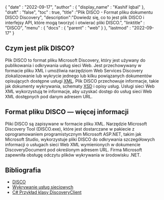 {
  "date" : "2022-09-17",
  "author" : {
    "display_name" : "Kashif Iqbal"
},
  "draft" : "false",
  "toc" : true,
  "title" :"Plik DISCO - Format pliku dokumentu DISCO Discovery",
  "description":"Dowiedz się, co to jest plik DISCO i interfejsy API, które mogą tworzyć i otwierać pliki DISCO.",
  "linktitle" : "DISCO",
  "menu" : {
    "docs" : {
      "parent" : "web"
}
},
  "lastmod" : "2022-09-17"
}

## Czym jest plik DISCO?

Plik DISCO to format pliku Microsoft Discovery, który jest używany do publikowania i odkrywania usług sieci Web. Jest przechowywany w formacie pliku XML i umożliwia narzędziom Web Services Discovery zlokalizowanie lub wykrycie jednego lub kilku powiązanych dokumentów opisujących dostępne usługi [XML](/pl/web/xml/). Plik DISCO przechowuje informacje, takie jak dokumenty wykrywania, schematy [XSD](https://docs.fileformat.com/programming/xsd/) i opisy usług. Usługi sieci Web XML wykorzystują te informacje, aby uzyskać dostęp do usług sieci Web XML dostępnych pod danym adresem URL.

## Format pliku DISCO — więcej informacji

Pliki DISCO są zapisywane w formacie pliku XML. Narzędzie Microsoft Discovery Tool (DISCO.exe), które jest dostarczane w pakiecie z oprogramowaniem programistycznym Microsoft ASP.NET, takim jak Microsoft Studio, wykorzystuje pliki DISCO do odkrywania szczegółowych informacji o usługach sieci Web XML wymienionych w dokumencie DiscoveryDocument pod określonym adresem URL. Firma Microsoft zapewniła obsługę odczytu plików wykrywania w środowisku .NET.

## Bibliografia

* [DISCO](https://appsource.microsoft.com/en-us/product/office/WA104381894)
* [Wykrywanie usług sieciowych](https://en.wikipedia.org/wiki/Web_Services_Discovery)
* [C# Przykład klasy DiscoveryClient](https://learn.microsoft.com/en-us/dotnet/api/system.web.services.discovery.discoveryclientprotocol?view=netframework-4.8)

